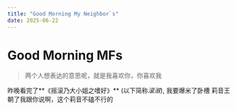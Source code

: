 ```yaml
---
title: "Good Morning My Neighbor`s"
date: 2025-06-22
---
```


# Good Morning MFs
>两个人想表达的意思呢，就是我喜欢你，你喜欢我

昨晚看完了**《摇滚乃大小姐之嗜好》** (以下简称*滚淑*), 我要爆米了卧槽
莉音王朝了我跟你说啊，这个莉音不磕不行的
